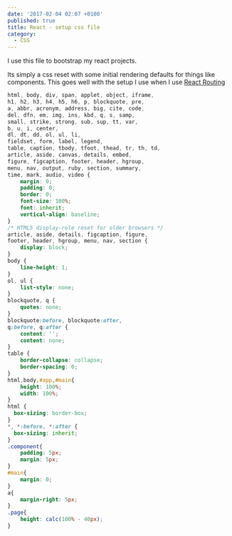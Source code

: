 ```yaml
---
date: '2017-02-04 02:07 +0100'
published: true
title: React - setup css file
category:
  - CSS
---
```

I use this file to bootstrap my react projects. 

Its simply a css reset with some initial rendering defaults for things like components. This goes well with the setup I use when I use [React Routing](http://develdoe.com/2016/react-routing/)

```css
html, body, div, span, applet, object, iframe,
h1, h2, h3, h4, h5, h6, p, blockquote, pre,
a, abbr, acronym, address, big, cite, code,
del, dfn, em, img, ins, kbd, q, s, samp,
small, strike, strong, sub, sup, tt, var,
b, u, i, center,
dl, dt, dd, ol, ul, li,
fieldset, form, label, legend,
table, caption, tbody, tfoot, thead, tr, th, td,
article, aside, canvas, details, embed,
figure, figcaption, footer, header, hgroup,
menu, nav, output, ruby, section, summary,
time, mark, audio, video {
	margin: 0;
	padding: 0;
	border: 0;
	font-size: 100%;
	font: inherit;
	vertical-align: baseline;
}
/* HTML5 display-role reset for older browsers */
article, aside, details, figcaption, figure,
footer, header, hgroup, menu, nav, section {
	display: block;
}
body {
	line-height: 1;
}
ol, ul {
	list-style: none;
}
blockquote, q {
	quotes: none;
}
blockquote:before, blockquote:after,
q:before, q:after {
	content: '';
	content: none;
}
table {
	border-collapse: collapse;
	border-spacing: 0;
}
html,body,#app,#main{
	height: 100%;
	width: 100%;
}
html {
  box-sizing: border-box;
}
*, *:before, *:after {
  box-sizing: inherit;
}
.component{
	padding: 5px;
	margin: 5px;
}
#main{
	margin: 0;
}
a{
	margin-right: 5px;
}
.page{
	height: calc(100% - 40px);
}
```
